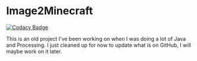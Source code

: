 # Image2Minecraft

[![Codacy Badge](https://api.codacy.com/project/badge/Grade/1221d5e280624cc0902f6d29bb2350ab)](https://app.codacy.com/manual/pierre.ayfri/Image2Minecraft?utm_source=github.com&utm_medium=referral&utm_content=Ayfri/Image2Minecraft&utm_campaign=Badge_Grade_Dashboard)

This is an old project I've been working on when I was doing a lot of Java and Processing. I just cleaned up for now to update what is on GitHub, I will maybe work on it
later. 
